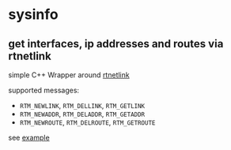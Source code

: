 # sysinfo

## get interfaces, ip addresses and routes via rtnetlink

simple C++ Wrapper around [rtnetlink](https://man7.org/linux/man-pages/man7/rtnetlink.7.html)

supported messages:

* `RTM_NEWLINK`, `RTM_DELLINK`, `RTM_GETLINK`
* `RTM_NEWADDR`, `RTM_DELADDR`, `RTM_GETADDR`
* `RTM_NEWROUTE`, `RTM_DELROUTE`, `RTM_GETROUTE`

see  [example](example/main.cpp)
